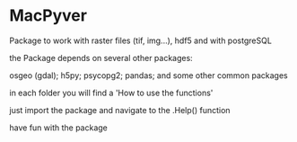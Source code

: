 # MacPyver

Package to work with raster files (tif, img...), hdf5 and with postgreSQL

the Package depends on several other packages:

osgeo (gdal); 
h5py;
psycopg2;
pandas;
and some other common packages

in each folder you will find a 'How to use the functions'

just import the package and navigate to the .Help() function


have fun with the package
